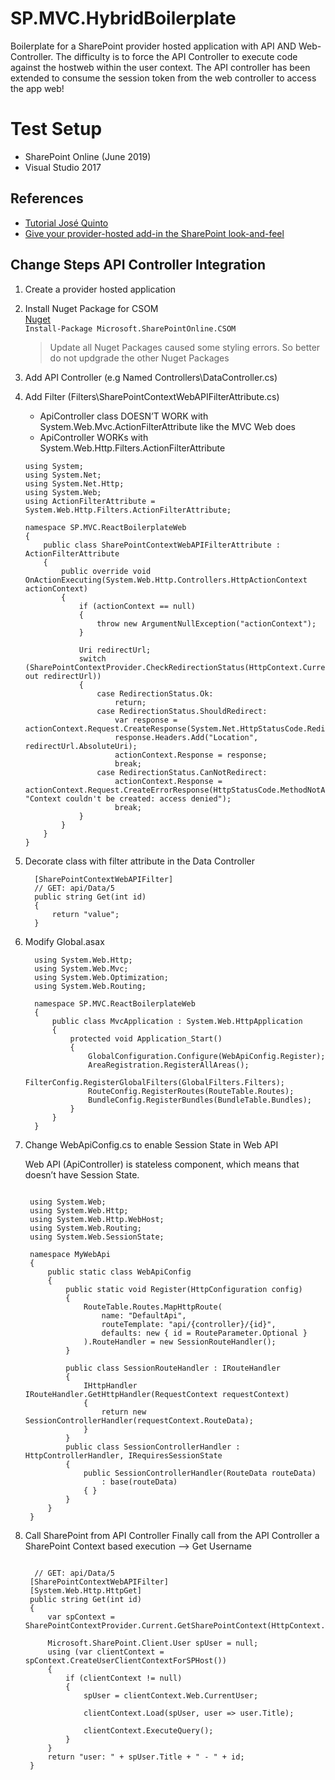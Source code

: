 # SP.MVC.HybridBoilerplate
Boilerplate for a SharePoint provider hosted application with API AND Web- Controller. The difficulty is to force the API Controller to execute code against the hostweb within the user context. The API controller has been extended to consume the session token from the web controller to access the app web!

# Test Setup
- SharePoint Online (June 2019)
- Visual Studio 2017

## References
- [Tutorial José Quinto](https://blog.josequinto.com/2016/09/05/how-to-provide-sharepointcontext-to-a-web-api-action-apicontroller-in-a-sharepoint-provider-hosted-app/)
- [Give your provider-hosted add-in the SharePoint look-and-feel](https://docs.microsoft.com/en-us/sharepoint/dev/sp-add-ins/give-your-provider-hosted-add-in-the-sharepoint-look-and-feel)


## Change Steps API Controller Integration
1. Create a provider hosted application
2. Install Nuget Package for CSOM</br>
   [Nuget](https://www.nuget.org/packages/Microsoft.SharePointOnline.CSOM)</br>
   `Install-Package Microsoft.SharePointOnline.CSOM`</br>
   
   > Update all Nuget Packages caused some styling errors. So better do not updgrade the other Nuget Packages

3. Add API Controller (e.g Named Controllers\DataController.cs)
4. Add Filter (Filters\SharePointContextWebAPIFilterAttribute.cs)

   - ApiController class DOESN’T WORK with System.Web.Mvc.ActionFilterAttribute like the MVC Web does
   - ApiController WORKs with System.Web.Http.Filters.ActionFilterAttribute
   
   ```CSharp  
   using System;
   using System.Net;
   using System.Net.Http;
   using System.Web;
   using ActionFilterAttribute = System.Web.Http.Filters.ActionFilterAttribute;

   namespace SP.MVC.ReactBoilerplateWeb
   {
       public class SharePointContextWebAPIFilterAttribute : ActionFilterAttribute
       {
           public override void OnActionExecuting(System.Web.Http.Controllers.HttpActionContext actionContext)
           {
               if (actionContext == null)
               {
                   throw new ArgumentNullException("actionContext");
               }

               Uri redirectUrl;
               switch (SharePointContextProvider.CheckRedirectionStatus(HttpContext.Current, out redirectUrl))
               {
                   case RedirectionStatus.Ok:
                       return;
                   case RedirectionStatus.ShouldRedirect:
                       var response = actionContext.Request.CreateResponse(System.Net.HttpStatusCode.Redirect);
                       response.Headers.Add("Location", redirectUrl.AbsoluteUri);
                       actionContext.Response = response;
                       break;
                   case RedirectionStatus.CanNotRedirect:
                       actionContext.Response = actionContext.Request.CreateErrorResponse(HttpStatusCode.MethodNotAllowed, "Context couldn't be created: access denied");
                       break;
               }
           }
       }
   }
   ```


5. Decorate class with filter attribute in the Data Controller

   ```CSharp        
     [SharePointContextWebAPIFilter]
     // GET: api/Data/5
     public string Get(int id)
     { 
         return "value";
     } 
   ```
   
 6. Modify Global.asax
 
    ```CSharp
      using System.Web.Http;
      using System.Web.Mvc;
      using System.Web.Optimization;
      using System.Web.Routing;

      namespace SP.MVC.ReactBoilerplateWeb
      {
          public class MvcApplication : System.Web.HttpApplication
          {
              protected void Application_Start()
              {
                  GlobalConfiguration.Configure(WebApiConfig.Register);
                  AreaRegistration.RegisterAllAreas();
                  FilterConfig.RegisterGlobalFilters(GlobalFilters.Filters);
                  RouteConfig.RegisterRoutes(RouteTable.Routes);
                  BundleConfig.RegisterBundles(BundleTable.Bundles);
              }
          }
      } 
    ```

 7. Change WebApiConfig.cs to enable Session State in Web API
 
    Web API (ApiController) is stateless component, which means that doesn’t have Session State.
   
     ```CSharp
     
      using System.Web;
      using System.Web.Http;
      using System.Web.Http.WebHost;
      using System.Web.Routing;
      using System.Web.SessionState;

      namespace MyWebApi
      {
          public static class WebApiConfig
          {
              public static void Register(HttpConfiguration config)
              {
                  RouteTable.Routes.MapHttpRoute(
                      name: "DefaultApi",
                      routeTemplate: "api/{controller}/{id}",
                      defaults: new { id = RouteParameter.Optional }
                  ).RouteHandler = new SessionRouteHandler();
              }

              public class SessionRouteHandler : IRouteHandler
              {
                  IHttpHandler IRouteHandler.GetHttpHandler(RequestContext requestContext)
                  {
                      return new SessionControllerHandler(requestContext.RouteData);
                  }
              }
              public class SessionControllerHandler : HttpControllerHandler, IRequiresSessionState
              {
                  public SessionControllerHandler(RouteData routeData)
                      : base(routeData)
                  { }
              }
          }
      }
     
     ```
     
 8. Call SharePoint from API Controller
 Finally call from the API Controller a SharePoint Context based execution --> Get Username
 
       ```CSharp
 
         // GET: api/Data/5
        [SharePointContextWebAPIFilter]
        [System.Web.Http.HttpGet]
        public string Get(int id)
        {
            var spContext = SharePointContextProvider.Current.GetSharePointContext(HttpContext.Current);

            Microsoft.SharePoint.Client.User spUser = null;
            using (var clientContext = spContext.CreateUserClientContextForSPHost())
            {
                if (clientContext != null)
                {
                    spUser = clientContext.Web.CurrentUser;

                    clientContext.Load(spUser, user => user.Title);

                    clientContext.ExecuteQuery();
                }
            }
            return "user: " + spUser.Title + " - " + id;
        }

 
      ```
